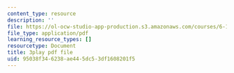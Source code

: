 ```yaml
---
content_type: resource
description: ''
file: https://ol-ocw-studio-app-production.s3.amazonaws.com/courses/6-189-multicore-programming-primer-january-iap-2007/95038f346238ae445dc53df1608201f5_V1BIvbUlhgU.pdf
file_type: application/pdf
learning_resource_types: []
resourcetype: Document
title: 3play pdf file
uid: 95038f34-6238-ae44-5dc5-3df1608201f5
---
```


